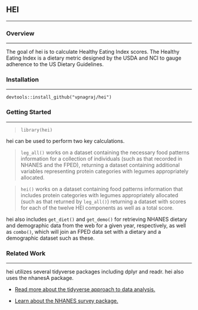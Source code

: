 ## HEI
___
### Overview
___
The goal of hei is to calculate Healthy Eating Index scores. The Healthy Eating Index is a dietary metric designed by the USDA and NCI to gauge adherence to the US Dietary Guidelines.
### Installation
___
```
devtools::install_github("vpnagraj/hei")
```
### Getting Started
___
>`library(hei)`

hei can be used to perform two key calculations.

>`leg_all()` works on a dataset containing the necessary food patterns information for a collection of individuals (such as that recorded in NHANES and the FPED), returning a dataset containing additional variables representing protein categories with legumes appropriately allocated.

>`hei()` works on a dataset containing food patterns information that includes protein categories with legumes appropriately allocated (such as that returned by `leg_all()`) returning a dataset with scores for each of the twelve HEI components as well as a total score.

hei also includes `get_diet()` and `get_demo()` for retrieving NHANES dietary and demographic data from the web for a given year, respectively, as well as `combo()`, which will join an FPED data set with a dietary and a demographic dataset such as these.
### Related Work
___
hei utilizes several tidyverse packages including dplyr and readr. hei also uses the nhanesA package.

* [Read more about the tidyverse approach to data analysis.](https://github.com/tidyverse)

* [Learn about the NHANES survey package.](https://github.com/cjendres1/nhanes)
